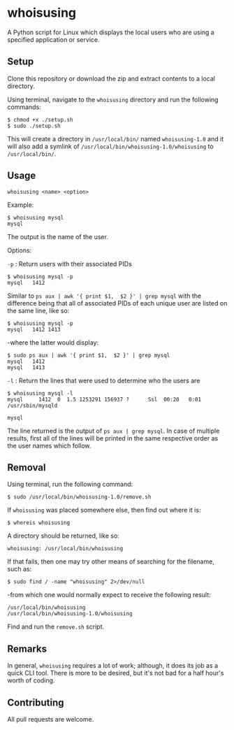 # whoisusing
A Python script for Linux which displays the local users who are using a specified application or service.

## Setup
Clone this repository or download the zip and extract contents to a local directory.

Using terminal, navigate to the `whoisusing` directory and run the following commands:

```
$ chmod +x ./setup.sh
$ sudo ./setup.sh
```
This will create a directory in `/usr/local/bin/` named `whoisusing-1.0` and it will also add a symlink of `/usr/local/bin/whoisusing-1.0/whoisusing` to `/usr/local/bin/`.

## Usage

`whoisusing <name> <option>` 

Example:
```
$ whoisusing mysql
mysql
```
The output is the name of the user.

Options:

`-p` : Return users with their associated PIDs

```
$ whoisusing mysql -p
mysql   1412
```
Similar to `ps aux | awk '{ print $1,  $2 }' | grep mysql` with the difference being that all of associated PIDs of each unique user are listed on the same line, like so:

```
$ whoisusing mysql -p
mysql   1412 1413
```

-where the latter would display:

```
$ sudo ps aux | awk '{ print $1,  $2 }' | grep mysql
mysql   1412
mysql   1413
```

`-l` : Return the lines that were used to determine who the users are

```
$ whoisusing mysql -l
mysql     1412  0  1.5 1253291 156937 ?      Ssl  00:20   0:01 /usr/sbin/mysqld

mysql
```
The line returned is the output of `ps aux | grep mysql`. In case of multiple results, first all of the lines will be printed in the same respective order as the user names which follow.

## Removal

Using terminal, run the following command:

```
$ sudo /usr/local/bin/whoisusing-1.0/remove.sh
```

If `whoisusing` was placed somewhere else, then find out where it is:

```
$ whereis whoisusing
```

A directory should be returned, like so:

```
whoisusing: /usr/local/bin/whoisusing
```

If that fails, then one may try other means of searching for the filename, such as:

```
$ sudo find / -name "whoisusing" 2>/dev/null
```

-from which one would normally expect to receive the following result:

```
/usr/local/bin/whoisusing
/usr/local/bin/whoisusing-1.0/whoisusing
```

Find and run the `remove.sh` script.

## Remarks

In general, `whoisusing` requires a lot of work; although, it does its job as a quick CLI tool. There is more to be desired, but it's not bad for a half hour's worth of coding.

## Contributing

All pull requests are welcome. 

